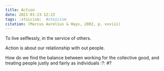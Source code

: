 ```yaml
---
title: Action
date: 2021-01-23 12:23
tags: :stoicism:  #stoicism
citation: (Marcus Aurelius & Hays, 2002, p. xxviii) 
---
```

To live selflessly, in the service of others.

Action is about our relationship with out people. 

How do we find the balance between working for the collective good, and treating people justly and fairly as individuals :?: #? 
